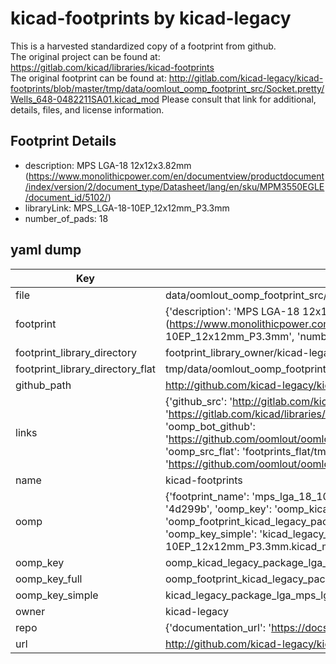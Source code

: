 # kicad-footprints by kicad-legacy  
This is a harvested standardized copy of a footprint from github.  
The original project can be found at:  
https://gitlab.com/kicad/libraries/kicad-footprints  
The original footprint can be found at:
http://gitlab.com/kicad-legacy/kicad-footprints/blob/master/tmp/data/oomlout_oomp_footprint_src/Socket.pretty/Wells_648-0482211SA01.kicad_mod
Please consult that link for additional, details, files, and license information.  
## Footprint Details
* description: MPS LGA-18 12x12x3.82mm (https://www.monolithicpower.com/en/documentview/productdocument/index/version/2/document_type/Datasheet/lang/en/sku/MPM3550EGLE/document_id/5102/)  
* libraryLink: MPS_LGA-18-10EP_12x12mm_P3.3mm  
* number_of_pads: 18  
## yaml dump  
| Key | Value |  
| --- | --- |  
| file | data/oomlout_oomp_footprint_src/kicad-footprints/Package_LGA.pretty/MPS_LGA-18-10EP_12x12mm_P3.3mm.kicad_mod |  
| footprint | {'description': 'MPS LGA-18 12x12x3.82mm (https://www.monolithicpower.com/en/documentview/productdocument/index/version/2/document_type/Datasheet/lang/en/sku/MPM3550EGLE/document_id/5102/)', 'libraryLink': 'MPS_LGA-18-10EP_12x12mm_P3.3mm', 'number_of_pads': 18} |  
| footprint_library_directory | footprint_library_owner/kicad-legacy_kicad-footprints |  
| footprint_library_directory_flat | tmp/data/oomlout_oomp_footprint_src/footprints_flat/kicad_legacy_package_lga_mps_lga_18_10ep_12x12mm_p3_3mm/working |  
| github_path | http://github.com/kicad-legacy/kicad-footprints/blob/master/tmp/data/oomlout_oomp_footprint_src/Package_LGA.pretty/MPS_LGA-18-10EP_12x12mm_P3.3mm.kicad_mod |  
| links | {'github_src': 'http://gitlab.com/kicad-legacy/kicad-footprints/blob/master/tmp/data/oomlout_oomp_footprint_src/Socket.pretty/Wells_648-0482211SA01.kicad_mod', 'github_src_repo': 'https://gitlab.com/kicad/libraries/kicad-footprints', 'oomp_bot': 'tmp/data/oomlout_oomp_footprint_src/footprints/kicad_legacy_package_lga_mps_lga_18_10ep_12x12mm_p3_3mm/working', 'oomp_bot_github': 'https://github.com/oomlout/oomlout_oomp_footprint_bot/tree/main/tmp/data/oomlout_oomp_footprint_src/footprints/kicad_legacy_package_lga_mps_lga_18_10ep_12x12mm_p3_3mm/working', 'oomp_src_flat': 'footprints_flat/tmp/data/oomlout_oomp_footprint_src/footprints_flat/kicad_legacy_package_lga_mps_lga_18_10ep_12x12mm_p3_3mm/working', 'oomp_src_flat_github': 'https://github.com/oomlout/oomlout_oomp_footprint_src/tree/main/tmp/data/oomlout_oomp_footprint_src/footprints_flat/kicad_legacy_package_lga_mps_lga_18_10ep_12x12mm_p3_3mm/working'} |  
| name | kicad-footprints |  
| oomp | {'footprint_name': 'mps_lga_18_10ep_12x12mm_p3_3mm', 'library_name': 'package_lga', 'md5': '4d299b076e6d33aa121e4551c0890508', 'md5_10': '4d299b076e', 'md5_5': '4d299', 'md5_6': '4d299b', 'oomp_key': 'oomp_kicad_legacy_package_lga_mps_lga_18_10ep_12x12mm_p3_3mm', 'oomp_key_extra': 'oomp_footprint_kicad_legacy_package_lga_mps_lga_18_10ep_12x12mm_p3_3mm', 'oomp_key_full': 'oomp_footprint_kicad_legacy_package_lga_mps_lga_18_10ep_12x12mm_p3_3mm_4d299b', 'oomp_key_simple': 'kicad_legacy_package_lga_mps_lga_18_10ep_12x12mm_p3_3mm', 'original_filename': 'data/oomlout_oomp_footprint_src/kicad-footprints/Package_LGA.pretty/MPS_LGA-18-10EP_12x12mm_P3.3mm.kicad_mod', 'owner_name': 'kicad_legacy'} |  
| oomp_key | oomp_kicad_legacy_package_lga_mps_lga_18_10ep_12x12mm_p3_3mm |  
| oomp_key_full | oomp_footprint_kicad_legacy_package_lga_mps_lga_18_10ep_12x12mm_p3_3mm |  
| oomp_key_simple | kicad_legacy_package_lga_mps_lga_18_10ep_12x12mm_p3_3mm |  
| owner | kicad-legacy |  
| repo | {'documentation_url': 'https://docs.github.com/rest/repos/repos#get-a-repository', 'message': 'Not Found'} |  
| url | http://github.com/kicad-legacy/kicad-footprints |  

